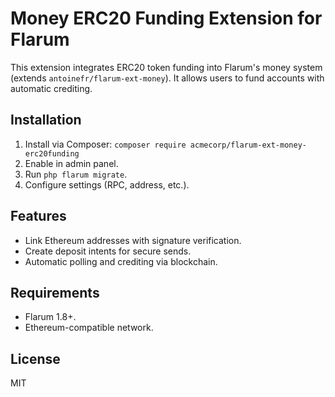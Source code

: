 # Money ERC20 Funding Extension for Flarum

This extension integrates ERC20 token funding into Flarum's money system (extends `antoinefr/flarum-ext-money`). It allows users to fund accounts with automatic crediting.

## Installation
1. Install via Composer: `composer require acmecorp/flarum-ext-money-erc20funding`
2. Enable in admin panel.
3. Run `php flarum migrate`.
4. Configure settings (RPC, address, etc.).

## Features
- Link Ethereum addresses with signature verification.
- Create deposit intents for secure sends.
- Automatic polling and crediting via blockchain.

## Requirements
- Flarum 1.8+.
- Ethereum-compatible network.

## License
MIT